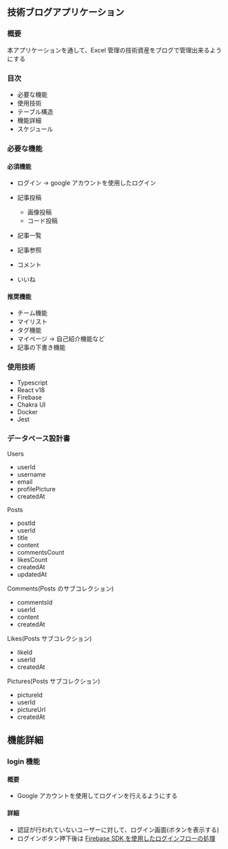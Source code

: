 ## 技術ブログアプリケーション

### 概要

本アプリケーションを通して、Excel 管理の技術資産をブログで管理出来るようにする

### 目次

-   必要な機能
-   使用技術
-   テーブル構造
-   機能詳細
-   スケジュール

### 必要な機能

#### 必須機能

-   ログイン → google アカウントを使用したログイン
-   記事投稿
    -   画像投稿
    -   コード投稿
-   記事一覧

-   記事参照
-   コメント
-   いいね

#### 推奨機能

-   チーム機能
-   マイリスト
-   タグ機能
-   マイページ → 自己紹介機能など
-   記事の下書き機能

### 使用技術

-   Typescript
-   React v18
-   Firebase
-   Chakra UI
-   Docker
-   Jest

### データベース設計書

Users

-   userId
-   username
-   email
-   profilePicture
-   createdAt

Posts

-   postId
-   userId
-   title
-   content
-   commentsCount
-   likesCount
-   createdAt
-   updatedAt

Comments(Posts のサブコレクション)

-   commentsId
-   userId
-   content
-   createdAt

Likes(Posts サブコレクション)

-   likeId
-   userId
-   createdAt

Pictures(Posts サブコレクション)

-   pictureId
-   userId
-   pictureUrl
-   createdAt

## 機能詳細

### login 機能

#### 概要

-   Google アカウントを使用してログインを行えるようにする

#### 詳細

-   認証が行われていないユーザーに対して、ログイン画面(ボタンを表示する)
-   ログインボタン押下後は [Firebase SDK を使用したログインフローの処理](https://firebase.google.com/docs/auth/web/google-signin?hl=ja&_gl=1*1oj26a4*_up*MQ..*_ga*MTQ0NjI4NjgwMC4xNzI5OTIyNjQx*_ga_CW55HF8NVT*MTcyOTkyMjY0MS4xLjAuMTcyOTkyMjY0MS4wLjAuMA..)
